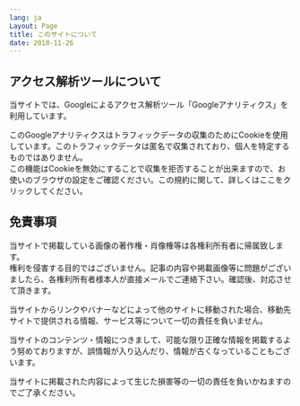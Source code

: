 ```yaml
---
lang: ja
Layout: Page
title: このサイトについて
date: 2018-11-26
---
```

## アクセス解析ツールについて

当サイトでは、Googleによるアクセス解析ツール「Googleアナリティクス」を利用しています。  

このGoogleアナリティクスはトラフィックデータの収集のためにCookieを使用しています。このトラフィックデータは匿名で収集されており、個人を特定するものではありません。  
この機能はCookieを無効にすることで収集を拒否することが出来ますので、お使いのブラウザの設定をご確認ください。この規約に関して、詳しくはここをクリックしてください。

## 免責事項

当サイトで掲載している画像の著作権・肖像権等は各権利所有者に帰属致します。  
権利を侵害する目的ではございません。記事の内容や掲載画像等に問題がございましたら、各権利所有者様本人が直接メールでご連絡下さい。確認後、対応させて頂きます。  
  
当サイトからリンクやバナーなどによって他のサイトに移動された場合、移動先サイトで提供される情報、サービス等について一切の責任を負いません。  

当サイトのコンテンツ・情報につきまして、可能な限り正確な情報を掲載するよう努めておりますが、誤情報が入り込んだり、情報が古くなっていることもございます。  

当サイトに掲載された内容によって生じた損害等の一切の責任を負いかねますのでご了承ください。  
 
